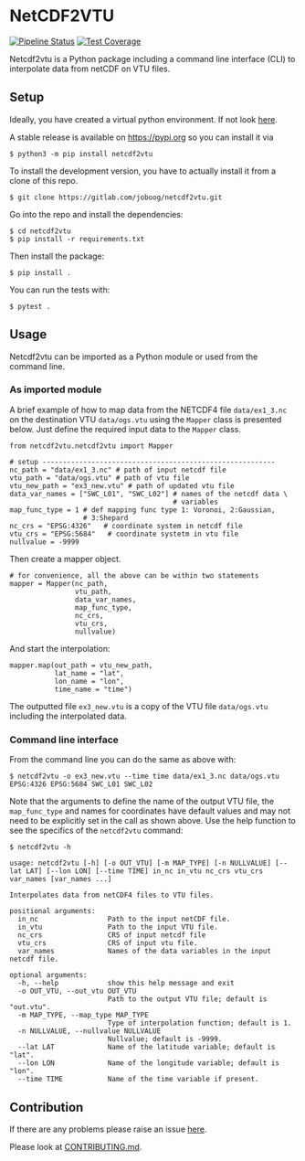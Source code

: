 # NetCDF2VTU

[![Pipeline Status](https://gitlab.com/joboog/netcdf2vtu/badges/master/pipeline.svg)](https://gitlab.com/joboog/netcdf2vtu/-/commits/master)
[![Test Coverage](https://gitlab.com/joboog/netcdf2vtu/badges/master/coverage.svg)](https://gitlab.com/joboog/netcdf2vtu/-/jobs)

Netcdf2vtu is a Python package including a command line interface (CLI)
 to interpolate data from netCDF on VTU files.

## Setup

Ideally, you have created a virtual python environment. If not look
[here](https://packaging.python.org/en/latest/tutorials/installing-packages/#creating-virtual-environments).

A stable release is available on https://pypi.org so you can install it via
```
$ python3 -m pip install netcdf2vtu
```

To install the development version, you have to actually install it from a clone of this repo.
```
$ git clone https://gitlab.com/joboog/netcdf2vtu.git
```

Go into the repo and install the dependencies:
```
$ cd netcdf2vtu
$ pip install -r requirements.txt
```

Then install the package:
```
$ pip install .
```

You can run the tests with:
```
$ pytest .
```

## Usage

Netcdf2vtu can be imported as a Python module or used from the command
 line.


### As imported module

A brief example of how to map data from the NETCDF4 file `data/ex1_3.nc`
on the destination VTU `data/ogs.vtu` using the `Mapper` class is
 presented below.
Just define the required input data to the `Mapper` class.

```
from netcdf2vtu.netcdf2vtu import Mapper

# setup ---------------------------------------------------------
nc_path = "data/ex1_3.nc" # path of input netcdf file
vtu_path = "data/ogs.vtu" # path of vtu file
vtu_new_path = "ex3_new.vtu" # path of updated vtu file
data_var_names = ["SWC_L01", "SWC_L02"] # names of the netcdf data \
                                        # variables
map_func_type = 1 # def mapping func type 1: Voronoi, 2:Gaussian,
                  # 3:Shepard
nc_crs = "EPSG:4326"   # coordinate system in netcdf file
vtu_crs = "EPSG:5684"   # coordinate systetm in vtu file
nullvalue = -9999
```

Then create a mapper object.

```
# for convenience, all the above can be within two statements
mapper = Mapper(nc_path,
                vtu_path,
                data_var_names,
                map_func_type,
                nc_crs,
                vtu_crs,
                nullvalue)
```

And start the interpolation:
```
mapper.map(out_path = vtu_new_path,
           lat_name = "lat",
           lon_name = "lon",
           time_name = "time")
```

The outputted file `ex3_new.vtu` is a copy of the VTU file
`data/ogs.vtu` including the interpolated data.


### Command line interface

From the command line you can do the same as above with:

```
$ netcdf2vtu -o ex3_new.vtu --time time data/ex1_3.nc data/ogs.vtu EPSG:4326 EPSG:5684 SWC_L01 SWC_L02
```
Note that the arguments to define the name of the output VTU file, the `map_func_type` and names for coordinates have default values and may not need to be explicitly set in the call as shown above.
Use the help function to see the specifics of the `netcdf2vtu` command:

```
$ netcdf2vtu -h

usage: netcdf2vtu [-h] [-o OUT_VTU] [-m MAP_TYPE] [-n NULLVALUE] [--lat LAT] [--lon LON] [--time TIME] in_nc in_vtu nc_crs vtu_crs var_names [var_names ...]

Interpolates data from netCDF4 files to VTU files.

positional arguments:
  in_nc                 Path to the input netCDF file.
  in_vtu                Path to the input VTU file.
  nc_crs                CRS of input netcdf file
  vtu_crs               CRS of input vtu file.
  var_names             Names of the data variables in the input netcdf file.

optional arguments:
  -h, --help            show this help message and exit
  -o OUT_VTU, --out_vtu OUT_VTU
                        Path to the output VTU file; default is "out.vtu".
  -m MAP_TYPE, --map_type MAP_TYPE
                        Type of interpolation function; default is 1.
  -n NULLVALUE, --nullvalue NULLVALUE
                        Nullvalue; default is -9999.
  --lat LAT             Name of the latitude variable; default is "lat".
  --lon LON             Name of the longitude variable; default is "lon".
  --time TIME           Name of the time variable if present.
```

## Contribution

If there are any problems please raise an issue [here](https://gitlab.com/joboog/netcdf2vtu/-/issues).

Please look at [CONTRIBUTING.md](https://gitlab.com/joboog/netcdf2vtu/-/blob/master/CONTRIBUTING.md).

